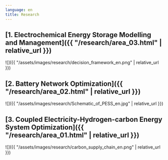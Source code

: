```yaml
---
language: en
title: Research
---
```

## [1. Electrochemical Energy Storage Modelling and Management]({{ "/research/area_03.html" | relative_url }})

![]({{ "/assets/images/research/decision_framework_en.png" | relative_url }})

## [2. Battery Network Optimization]({{ "/research/area_02.html" | relative_url }})

![]({{ "/assets/images/research/Schematic_of_PESS_en.jpg" | relative_url }})

## [3. Coupled Electricity-Hydrogen-carbon Energy System Optimization]({{ "/research/area_01.html" | relative_url }})

![]({{ "/assets/images/research/carbon_supply_chain_en.png" | relative_url }})